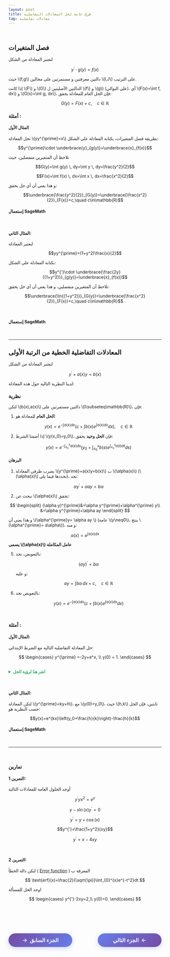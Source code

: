 ```yaml
---
layout: post
title: طرق عامة لحل المعادلات التفاضلية
tag: معادلات تفاضلية
---
```


<br>




## فصل المتغيرات

لنعتبر المعادلة من الشكل

$$y^{\prime}\cdot g(y)=f(x)$$

حيث \\(f,g\\) دالتين معرفتين و مستمرتين على مجالين \\(I,J\\) على الترتيب.

إذا كانت \\(F\\) و \\(G\\) الدالتين الأصليتين ل \\(f\\) و \\(g\\) (على التوالي). أي \\(F(x)=\int f\, dx\\) و \\(G(x)=\int g\, dx\\)، فإن الحل العام للمعادلة يحقق:

$$G(y)=F(x)+c, \quad c\in\mathbb{R}$$





### أمثلة :

#### المثال الأول


نحل المعادلة \\(yy^{\prime}=x\\) بطريقة فصل المتغيرات، بكتابة المعادلة على الشكل:

$$y^{\prime}\cdot \underbrace{y}_{g(y)}=\underbrace{x}_{f(x)}$$


نلاحظ أن المتغيرين منفصلين، حيث

$$G(y)=\int g(y) \, dy=\int y \, dy=\frac{y^2}{2}$$

$$F(x)=\int f(x) \, dx=\int x \, dx=\frac{x^2}{2}$$

و هذا يعني أن أي حل يحقق:

$$\underbrace{\frac{y^2}{2}}_{G(y)}=\underbrace{\frac{x^2}{2}}_{F(x)}+c,\quad c\in\mathbb{R}$$




#### إستعمال SageMath


<div class="sage">
  <script type="text/x-sage">
x = var("x")
y = function('y')(x) 
eq = y*diff(y,x) == x #تعريف المعادلة التفاضلية
solution = desolve(eq, y)  #حل المعادلة
print("الحل العام:")
pretty_print(solution)
  </script>
</div>

<br>


#### المثال الثاني: 

لنعتبر المعادلة 

$$yy^{\prime}=(1+y^2)\frac{x}{2}$$ 


بكتابة المعادلة على الشكل:

$$y^{'}\cdot \underbrace{\frac{2y}{(1+y^2)}}_{g(y)}=\underbrace{x}_{f(x)}$$

نلاحظ أن المتغيرين منفصلين، و هذا يعني أن أي حل يحقق:

$$\underbrace{\ln{(1+y^2)}}_{G(y)}=\underbrace{\frac{x^2}{2}}_{F(x)}+c,\quad c\in\mathbb{R}$$

<br>


#### إستعمال SageMath

<div class="sage">
  <script type="text/x-sage">
x = var("x")
y = function('y')(x)
eq = y*diff(y,x) == (1+y^2)*x/2 #تعريف المعادلة
sol1 = desolve(eq, y) #حل المعادلة
print("الحل العام:")
pretty_print(sol1)
  </script>
</div>

<br>








---






## المعادلات التفاضلية الخطية من الرتبة الأولى

لنعتبر المعادلة من الشكل

$$y^{\prime}+a(x)y=b(x)$$

لدينا النظرية التالية حول هذه المعادلة:

### نظرية

لتكن \\(b(x),a(x)\\) دالتين مستمرتين على \\(I\subseteq\mathbb{R}\\)، فإن:

1. **الحل العام** للمعادلة هو:

    $$y(x)=e^{-\int a(x)dx} \left( c+\int b(x)e^{\int a(x)dx}dx\right), \quad c\in\mathbb{R}$$

3. إذا أضفنا الشرط \\(y(x_0)=y_0\\)، فإن **الحل وحيد** يحقق:

   $$y(x)=e^{-\int_{x_0}^{x} a(s)ds} \left( y_0+\int_{x_0}^{x} b(s)e^{\int_{x_0}^{s} a(t)dt}ds\right)$$

#### البرهان

1. بضرب طرفي المعادلة \\(y^{\prime}+a(x)y=b(x)\\) ب \\(\alpha(x)\\) (\\(\alpha(x)\\) نحددها فيما يلي)، نجد:

    $$\alpha y^{\prime}+\alpha ay=b\alpha$$

3. نبحث عن \\(\alpha(x)\\) تحقق:

$$
\begin{split}
(\alpha y)^{\prime}&=\alpha y^{\prime}+\alpha^{\prime} y\\
                   &=\alpha y^{\prime}+\alpha ay
\end{split}
$$
   
   و هذا يعني أن \\(\alpha^{\prime}y= \alpha ay \\) (عامة \\(y\neq0\\)، ينتج \\(\alpha^{\prime}= a\alpha\\))، و منه:

 $$\alpha(x)=e^{\int a(x)dx}$$
   
   **يسمى \\(\alpha(x)\\) عامل المكاملة**

5. بالتعويض، نجد:

    $$(\alpha y)^{\prime}=b\alpha$$
   
   و عليه:

    $$\alpha y=\int b\alpha\, dx+c, \quad c\in\mathbb{R}$$

6. بالتعويض نجد:

   $$y(x)=e^{-\int a(x)dx} \left( c+\int b(x)e^{\int a(x)dx}dx\right)$$

<br>


### أمثلة :


#### المثال الأول: 

حل المعادلة التفاضلية التالية مع الشرط الإبتدائي:

$$
\begin{cases}
y^{\prime}  =-2y+e^x, \\
y(0) = 1.
\end{cases}
$$

<br>
<details>
  <summary style="color: #27ae60; font-weight: bold;"> انقر هنا لرؤية الحل</summary>

<br>

<b>الخطوة 1:</b> تحديد شكل المعادلة

المعادلة من الشكل: $y^{\prime} + a(x)y = b(x)$ حيث:

$$a(x) = 2, \quad b(x) = e^x $$


<b>الخطوة 2:</b> إيجاد عامل المكاملة
و هو:

$$\alpha(x) = e^{\int a(x) dx} = e^{\int 2 dx} = e^{2x}$$

<b>الخطوة 3:</b> ضرب المعادلة بعامل المكاملة

نضرب طرفي المعادلة الأصلية في $e^{2x}$:
$$e^{2x}y' + 2e^{2x}y = e^{2x} \cdot e^x = e^{3x}$$

<b>الخطوة 4:</b> ملاحظة أن الطرف الأيسر يمكن كتابته كمشتقة:


$$\frac{d}{dx}(e^{2x}y) = e^{3x}$$

هذا صحيح لأن:
$$\frac{d}{dx}(e^{2x}y) = e^{2x}y' + 2e^{2x}y$$

<b>الخطوة 5:</b>
نكامل الطرفين:

$$\int \frac{d}{dx}(e^{2x}y) dx = \int e^{3x} dx$$
$$e^{2x}y = \frac{e^{3x}}{3} + C$$

<b>الخطوة 6:</b> إيجاد الحل العام

نقسم على $e^{2x}$:
$$y(x) = \frac{e^{3x}}{3e^{2x}} + \frac{C}{e^{2x}} = \frac{e^x}{3} + Ce^{-2x}$$

<b>الخطوة 7:</b> تطبيق الشرط الابتدائي

نستخدم الشرط $y(0) = 1$:
$$y(0) = \frac{e^0}{3} + Ce^{-2 \cdot 0} = \frac{1}{3} + C = 1$$

إذن: $C = 1 - \frac{1}{3} = \frac{2}{3}$

<b>الحل النهائي:</b>
$$y(x) = \frac{e^x}{3} + \frac{2}{3}e^{-2x}$$

أو يمكن كتابته كالتالي:
$$y(x) = \frac{1}{3}(e^x + 2e^{-2x})$$

<b>التحقق:</b>

للتأكد من صحة الحل، نحسب $y^{\prime}(x)$ ونعوض في المعادلة الأصلية:
$$y'(x) = \frac{e^x}{3} - \frac{4}{3}e^{-2x}$$

نعوض في المعادلة:
$$y' + 2y = \frac{e^x}{3} - \frac{4}{3}e^{-2x} + 2\left(\frac{e^x}{3} + \frac{2}{3}e^{-2x}\right)$$
$$= \frac{e^x}{3} - \frac{4}{3}e^{-2x} + \frac{2e^x}{3} + \frac{4}{3}e^{-2x} = e^x \checkmark$$

وللشرط الابتدائي:
$$y(0) = \frac{1}{3} + \frac{2}{3} = 1 \checkmark$$

</details>
<br>



<div class="sage">
  <script type="text/x-sage">
x = var("x")
y = function('y')(x)
eq = diff(y,x) + 2*y == exp(x) #تعريف المعادلة
solution = desolve(eq, y, ics=[0, 1]) #حل المعادلة مع الشرط الإبتدائي
print("\nالحل:")
pretty_print(solution)
  </script>
</div>

<br>






#### المثال الثاني: 

لتكن المعادلة \\(y^{\prime}=ky+h\\)، مع \\(y(0)=y_0\\)، حيث \\(h,k\\) ثابتين، فإن الحل حسب النظرية هو:

$$y(x)=e^{kx}\left(y_0+\frac{h}{k}\right)-\frac{h}{k}$$

#### إستعمال SageMath

<div class="sage">
  <script type="text/x-sage">
x, k, h, y0 = var('x k h y0')
y = function('y')(x)
eq = diff(y, x) == k*y + h 
general_solution = desolve(eq, y, ivar=x)
pretty_print(general_solution)
print("\n" + "="*40)
particular_solution = desolve(eq, y, ics=[0, y0], ivar=x)# حل مع الشرط الإبتدائي

pretty_print(particular_solution)
  </script>
</div>

<br>






---

<br>

### تمارين


#### التمرين 1: 

أوجد الحلول العامة للمعادلات التالية

$$y^{'}yx^2=e^{y}$$

$$y-x\ln(x)y^{'}=0$$

$$y^{'}=y+\cos(x)$$

$$y^{'}=\frac{1+y^2}{xy}$$

$$y^{'}=x-4xy$$

<br>

#### التمرين 2: 
لتكن دالة الخطأ ( [Error function](https://en.wikipedia.org/wiki/Error_function) ) المعرفة ب

$$
\text{erf}(x)=\frac{2}{\sqrt{\pi}}\int_{0}^{x}e^{-t^2}dt
$$

اوجد الحل للمسألة

$$
\begin{cases}
y^{'}-2xy=2,\\
y(0)=0.
\end{cases}
$$



<br>

<br>

<br>









<style>
.nav-buttons {
    display: flex;
    justify-content: space-between;
    align-items: center;
    margin: 40px 0;
    gap: 20px;
}
.nav-btn {
    background: linear-gradient(135deg, #667eea, #764ba2);
    color: white;
    border: none;
    padding: 12px 30px;
    border-radius: 25px;
    font-size: 1.1rem;
    font-weight: 600;
    cursor: pointer;
    transition: all 0.3s ease;
    box-shadow: 0 4px 15px rgba(102, 126, 234, 0.3);
    text-decoration: none;
    display: inline-flex;
    align-items: center;
    min-width: 150px;
    justify-content: center;
}
.nav-btn:hover {
    transform: translateY(-2px);
    box-shadow: 0 6px 20px rgba(102, 126, 234, 0.4);
    color: white;
    text-decoration: none;
}
.prev-btn {
    background: linear-gradient(135deg, #764ba2, #667eea);
}
.next-btn {
    background: linear-gradient(135deg, #667eea, #764ba2);
}
.arrow-right {
    margin-left: 8px;
    transition: transform 0.3s ease;
}
.arrow-left {
    margin-right: 8px;
    transition: transform 0.3s ease;
}
.nav-btn:hover .arrow-right {
    transform: translateX(3px);
}
.nav-btn:hover .arrow-left {
    transform: translateX(-3px);
}
@media (max-width: 768px) {
    .nav-buttons {
        flex-direction: column;
        gap: 15px;
    }
    .nav-btn {
        width: 100%;
        max-width: 300px;
    }
}
</style>

<div class="nav-buttons">
    <a href="https://bmdz1.github.io/Diff_equa/" class="nav-btn prev-btn">
        <span class="arrow-left">→</span>الجزء السابق
    </a>
    <a href="https://bmdz1.github.io/Diff_equa2/" class="nav-btn next-btn">
        الجزء التالي<span class="arrow-right">←</span>
    </a>
</div>





